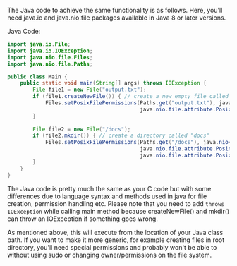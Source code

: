 The Java code to achieve the same functionality is as follows. Here, you'll need java.io and java.nio.file packages available in Java 8 or later versions.

Java Code:
```java
import java.io.File;
import java.io.IOException;
import java.nio.file.Files;
import java.nio.file.Paths;

public class Main {
    public static void main(String[] args) throws IOException { 
        File file1 = new File("output.txt");
        if (file1.createNewFile()) { // create a new empty file called "output.txt"
            Files.setPosixFilePermissions(Paths.get("output.txt"), java.nio.file.attribute.PosixFilePermission.OWNER_READ, 
                                          java.nio.file.attribute.PosixFilePermission.OWNER_WRITE); // permissions: rw-r-----
        }
        
        File file2 = new File("/docs");
        if (file2.mkdir()) { // create a directory called "docs" 
            Files.setPosixFilePermissions(Paths.get("/docs"), java.nio<｜begin▁of▁sentence｜>ile.attribute.PosixFilePermission.OWNER_READ, 
                                          java.nio.file.attribute.PosixFilePermission.OWNER_WRITE, 
                                          java.nio.file.attribute.PosixFilePermission.OWNER_EXECUTE); // permissions: rwxr-x---
        }        
    }  
}
```
The Java code is pretty much the same as your C code but with some differences due to language syntax and methods used in java for file creation, permission handling etc. Please note that you need to add `throws IOException` while calling main method because createNewFile() and mkdir() can throw an IOException if something goes wrong.

As mentioned above, this will execute from the location of your Java class path. If you want to make it more generic, for example creating files in root directory, you'll need special permissions and probably won't be able to without using sudo or changing owner/permissions on the file system.

